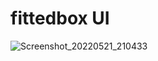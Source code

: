# fittedbox UI

![Screenshot_20220521_210433](https://user-images.githubusercontent.com/65672919/169661943-5dd449e0-f42b-4eff-ac8c-ffe6f5654f4a.png)

